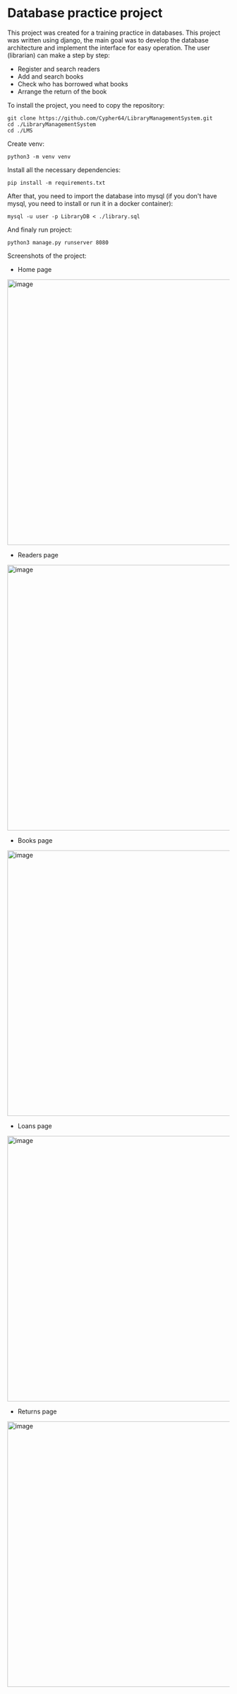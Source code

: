 # Database practice project

This project was created for a training practice in databases. This project was written using django, the main goal was to develop the database architecture and implement the interface for easy operation. 
The user (librarian) can make a step by step:
- Register and search readers
- Add and search books
- Check who has borrowed what books
- Arrange the return of the book

To install the project, you need to copy the repository:
```
git clone https://github.com/Cypher64/LibraryManagementSystem.git
cd ./LibraryManagementSystem
cd ./LMS
```
Create venv:
```
python3 -m venv venv
```
Install all the necessary dependencies:
```
pip install -m requirements.txt
```
After that, you need to import the database into mysql (if you don't have mysql, you need to install or run it in a docker container):
```
mysql -u user -p LibraryDB < ./library.sql
```
And finaly run project:
```
python3 manage.py runserver 8080
```
Screenshots of the project:
- Home page
<img width="800" height="600" alt="image" src="https://github.com/user-attachments/assets/5dbaf417-7603-4292-8574-cdc3c1386663" />

- Readers page
<img width="800" height="600" alt="image" src="https://github.com/user-attachments/assets/f3636c2b-d74f-4a11-87d9-76b613923137" />

- Books page
<img width="800" height="600" alt="image" src="https://github.com/user-attachments/assets/7cd361a8-e26d-4e7d-807b-4a0cd06c19c1" />

- Loans page
<img width="800" height="600" alt="image" src="https://github.com/user-attachments/assets/623dcd12-0973-4136-beb1-03bec77dff40" />

- Returns page
<img width="800" height="600" alt="image" src="https://github.com/user-attachments/assets/557b94de-b536-472e-ba55-0e16d7eeec10" />

